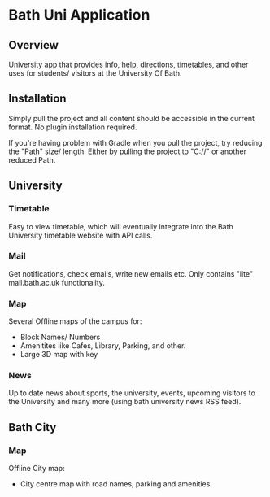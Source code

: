# Bath Uni Application
## Overview
University app that provides info, help, directions, timetables, and other uses for students/ visitors at the University Of Bath.
## Installation
Simply pull the project and all content should be accessible in the current format. No plugin installation required.

If you're having problem with Gradle when you pull the project, try reducing the "Path" size/ length. Either by pulling the project to "C://" or another reduced Path.

## University
### Timetable
Easy to view timetable, which will eventually integrate into the Bath University timetable website with API calls.
### Mail
Get notifications, check emails, write new emails etc. Only contains "lite" mail.bath.ac.uk functionality.
### Map
Several Offline maps of the campus for:
 - Block Names/ Numbers
 - Amenitites like Cafes, Library, Parking, and other.
 - Large 3D map with key
### News
Up to date news about sports, the university, events, upcoming visitors to the University and many more (using bath university news RSS feed).
## Bath City
### Map
Offline City map:
 - City centre map with road names, parking and amenities.



